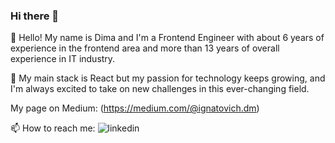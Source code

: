 ### Hi there 👋

🔭 Hello! My name is Dima and I'm a Frontend Engineer with about 6 years of experience in the frontend area and more than 13 years of overall experience in IT industry.

🌱 My main stack is React but my passion for technology keeps growing, and I'm always excited to take on new challenges in this ever-changing field. 

My page on Medium: (https://medium.com/@ignatovich.dm)

📫 How to reach me: ![linkedin](https://img.shields.io/badge/LinkedIn-0A66C2?style=for-the-badge&logo=LinkedIn&logoColor=white)

